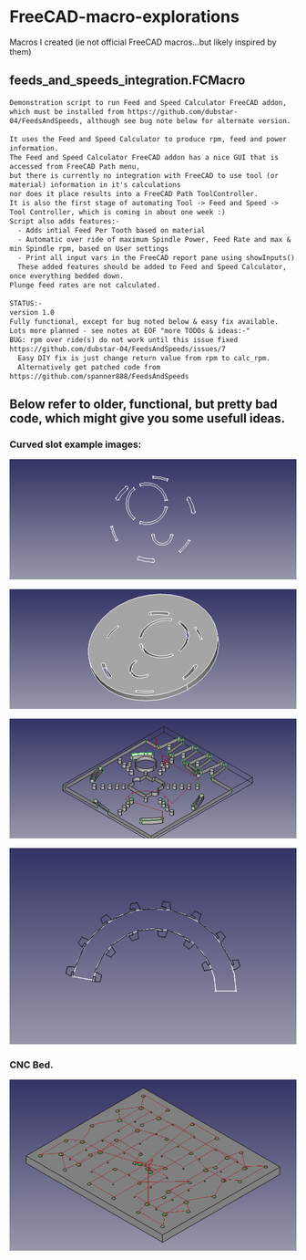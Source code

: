 # FreeCAD-macro-explorations
Macros I created (ie not official FreeCAD macros...but likely inspired by them)

## feeds_and_speeds_integration.FCMacro
	Demonstration script to run Feed and Speed Calculator FreeCAD addon, 
	which must be installed from https://github.com/dubstar-04/FeedsAndSpeeds, although see bug note below for alternate version.

	It uses the Feed and Speed Calculator to produce rpm, feed and power information.
	The Feed and Speed Calculator FreeCAD addon has a nice GUI that is accessed from FreeCAD Path menu, 
	but there is currently no integration with FreeCAD to use tool (or material) information in it's calculations
	nor does it place results into a FreeCAD Path ToolController.
	It is also the first stage of automating Tool -> Feed and Speed -> Tool Controller, which is coming in about one week :)
	Script also adds features:-
	  - Adds intial Feed Per Tooth based on material
	  - Automatic over ride of maximum Spindle Power, Feed Rate and max & min Spindle rpm, based on User settings
	  - Print all input vars in the FreeCAD report pane using showInputs()
	  These added features should be added to Feed and Speed Calculator, once everything bedded down.
	Plunge feed rates are not calculated.

	STATUS:-
	version 1.0
	Fully functional, except for bug noted below & easy fix available. Lots more planned - see notes at EOF "more TODOs & ideas:-"
	BUG: rpm over ride(s) do not work until this issue fixed https://github.com/dubstar-04/FeedsAndSpeeds/issues/7
	  Easy DIY fix is just change return value from rpm to calc_rpm. 
	  Alternatively get patched code from https://github.com/spanner888/FeedsAndSpeeds

## Below refer to older, functional, but pretty bad code, which might give you some usefull ideas.
### Curved slot example images:
![Sketch example](https://github.com/spanner888/FreeCAD-macro-explorations/blob/master/CurvedSlot/curvedSlot1.png)

![Sketch example 3D](https://github.com/spanner888/FreeCAD-macro-explorations/blob/master/CurvedSlot/curvedSlotPaddedSlots1.png)

![Sketch example](https://github.com/spanner888/FreeCAD-macro-explorations/blob/master/CurvedSlot/ExistingShapePlusSlots.png)

![Tabbed slot](https://github.com/spanner888/FreeCAD-macro-explorations/blob/master/CurvedSlot/notched%20Tabs%20inner%20%26%20outer%2C%20curved%20Slot.png)

### CNC Bed.
![CNC Bed, with paths](https://github.com/spanner888/FreeCAD-macro-explorations/blob/master/CNC_BED_upperY_16mm_longBearings_SKETCH_v1.png)
